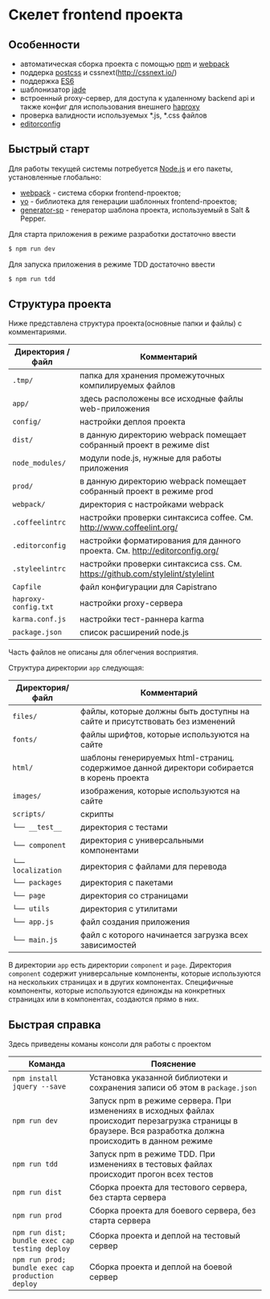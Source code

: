 # Скелет frontend проекта

## Особенности

* автоматическая сборка проекта с помощью [npm](https://www.npmjs.com) и [webpack](https://webpack.github.io/)
* поддерка [postcss](https://github.com/postcss/postcss) и cssnext(http://cssnext.io/)
* поддержка [ES6](http://www.ecma-international.org/ecma-262/6.0/)
* шаблонизатор [jade](http://jade-lang.com/)
* встроенный proxy-сервер, для доступа к удаленному backend api и также конфиг для использования внешнего [haproxy](http://www.haproxy.org/)
* проверка валидности  используемых *.js, *.css файлов
* [editorconfig](http://editorconfig.org/)


## Быстрый старт

Для работы текущей системы потребуется [Node.js](http://nodejs.org/) и его пакеты, установленные глобально:

- [webpack](https://webpack.github.io/) - система сборки frontend-проектов;
- [yo](http://yeoman.io/) - библиотека для генерации шаблонных frontend-проектов;
- [generator-sp](https://github.com/snphq/generator-sp) - генератор шаблона проекта, используемый в Salt & Pepper.

Для старта приложения в режиме разработки достаточно ввести
```bash
$ npm run dev
```

Для запуска приложения в режиме TDD достаточно ввести
```bash
$ npm run tdd
```

## Структура проекта

Ниже представлена структура проекта(основные папки и файлы) с комментариями.

| Директория /файл  | Комментарий |
| ------------------ | ---------- |
| `.tmp/ `| папка для хранения промежуточных компилируемых файлов |
| `app/  `| здесь расположены все исходные файлы web-приложения |
| `config/ `| настройки деплоя проекта |
| `dist/ `| в данную директорию webpack помещает собранный проект в режиме dist |
| `node_modules/` | модули node.js, нужные для работы приложения |
| `prod/ `| в данную директорию webpack помещает собранный проект в режиме prod |
| `webpack/` | директория с настройками webpack |
| `.coffeelintrc` | настройки проверки синтаксиса coffee. См. <http://www.coffeelint.org/>|
| `.editorconfig`| настройки форматирования для данного проекта. См. <http://editorconfig.org/> |
| `.styleelintrc` | настройки проверки синтаксиса css. См. <https://github.com/stylelint/stylelint>|
| `Capfile` | файл конфигурации для Capistrano |
| `haproxy-config.txt` | настройки proxy-сервера |
| `karma.conf.js` | настройки тест-раннера karma |
| `package.json` | список расширений node.js |

Часть файлов не описаны для облегчения восприятия.

Структура директории `app` следующая:

| Директория/файл | Комментарий |
| --------------- | ----------- |
| `files/` | файлы, которые должны быть доступны на сайте и присутствовать без изменений |
| `fonts/` | файлы шрифтов, которые используются на сайте |
| `html/` | шаблоны генерируемых html-страниц. содержимое данной директори собирается в корень проекта |
| `images/` | изображения, которые используются на сайте |
| `scripts/` | скрипты |
| `└── __test__` | директория с тестами |
| `└── component` | директория с универсальными компонентами |
| `└── localization` | директория с файлами для перевода |
| `└── packages` | директория с пакетами |
| `└── page` | директория со страницами |
| `└── utils` | директория с утилитами |
| `└── app.js` | файл создания приложения |
| `└── main.js` | файл с которого начинается загрузка всех зависимостей |


В директории `app` есть директории `component` и `page`. Директория `component` содержит универсальные компоненты, которые используются на нескольких страницах и в других компонентах. Специфичные компоненты, которые используются единожды на конкретных страницах или в компонентах, создаются прямо в них.

## Быстрая справка

Здесь приведены команы консоли для работы с проектом

Команда | Пояснение
------- | ---------
`npm install jquery --save` | Установка указанной библиотеки и сохранения записи об этом в `package.json`
`npm run dev` | Запуск npm в режиме сервера. При изменениях в исходных файлах происходит перезагрузка страницы в браузере. Вся разработка должна происходить в данном режиме
`npm run tdd` | Запуск npm в режиме TDD. При изменениях в тестовых файлах происходит прогон всех тестов
`npm run dist` | Сборка проекта для тестового сервера, без старта сервера
`npm run prod` | Сборка проекта для боевого сервера, без старта сервера
`npm run dist; bundle exec cap testing deploy` | Сборка проекта и деплой на тестовый сервер
`npm run prod; bundle exec cap production deploy` | Сборка проекта и деплой на боевой сервер
